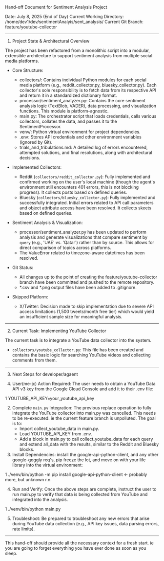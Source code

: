 Hand-off Document for Sentiment Analysis Project

  Date: July 8, 2025 (End of Day)
  Current Working Directory: /home/dev1/dev/sentimentAnalyis/sent_analysis/
  Current Git Branch: feature/youtube-collector

  ---


  1. Project State & Architectural Overview

  The project has been refactored from a monolithic script into a modular,
  extensible architecture to support sentiment analysis from multiple social media
  platforms.


   * Core Structure:
       * collectors/: Contains individual Python modules for each social media platform
          (e.g., reddit_collector.py, bluesky_collector.py). Each collector's sole
         responsibility is to fetch data from its respective API and return it in a
         standardized dictionary format.
       * processor/sentiment_analyzer.py: Contains the core sentiment analysis logic
         (TextBlob, VADER), data processing, and visualization functions. This module
         is platform-agnostic.
       * main.py: The orchestrator script that loads credentials, calls various
         collectors, collates the data, and passes it to the SentimentProcessor.
       * venv/: Python virtual environment for project dependencies.
       * .env: Stores API credentials and other environment variables (ignored by
         Git).
       * trials_and_tribulations.md: A detailed log of errors encountered, attempted
         solutions, and final resolutions, along with architectural decisions.


   * Implemented Collectors:
       * Reddit (`collectors/reddit_collector.py`): Fully implemented and confirmed
         working on the user's local machine (though the agent's environment still
         encounters 401 errors, this is not blocking progress). It collects posts
         based on defined queries.
       * Bluesky (`collectors/bluesky_collector.py`): Fully implemented and
         successfully integrated. Initial errors related to API call parameters and
         object attribute access have been resolved. It collects skeets based on
         defined queries.


   * Sentiment Analysis & Visualization:
       * processor/sentiment_analyzer.py has been updated to perform analysis and
         generate visualizations that compare sentiment by `query` (e.g., 'UAE' vs.
         'Qatar') rather than by source. This allows for direct comparison of topics
         across platforms.
       * The ValueError related to timezone-aware datetimes has been resolved.


   * Git Status:
       * All changes up to the point of creating the feature/youtube-collector branch
         have been committed and pushed to the remote repository.
       * *.csv and *.png output files have been added to .gitignore.


   * Skipped Platform:
       * X/Twitter: Decision made to skip implementation due to severe API access
         limitations (1,500 tweets/month free tier) which would yield an insufficient
         sample size for meaningful analysis.

  ---

  2. Current Task: Implementing YouTube Collector

  The current task is to integrate a YouTube data collector into the system.


   * `collectors/youtube_collector.py`: This file has been created and contains the
     basic logic for searching YouTube videos and collecting comments from them.

  ---

  3. Next Steps for developer/agaent


   1. User(me-jc) Action Required: The user needs to obtain a YouTube Data API v3 key from the
      Google Cloud Console and add it to their .env file:

   1     YOUTUBE_API_KEY=your_youtube_api_key

   2. Complete `main.py` Integration: The previous replace operation to fully integrate
      the YouTube collector into main.py was cancelled. This needs to be re-executed.  ie the current feature branch is unpolluted.
      The goal is to:
       * Import collect_youtube_data in main.py.
       * Load YOUTUBE_API_KEY from .env.
       * Add a block in main.py to call collect_youtube_data for each query and extend
         all_data with the results, similar to the Reddit and Bluesky blocks.
   3. Install Dependencies:  install the google-api-python-client, and any other google-goggly req's, pip freeze the lot, and move on with your life
      library into the virtual environment:


   1     ./venv/bin/python -m pip install google-api-python-client <-  probably more, but unknown r.n.

   4. Run and Verify: Once the above steps are complete, instruct the user to run
      main.py to verify that data is being collected from YouTube and integrated into
      the analysis.


   1     ./venv/bin/python main.py

   5. Troubleshoot: Be prepared to troubleshoot any new errors that arise during
      YouTube data collection (e.g., API key issues, data parsing errors, rate limits).

  ---


  This hand-off should provide all the necessary context for a fresh start. ie you are going to forget everything you  have ever done as soon as you sleep.
